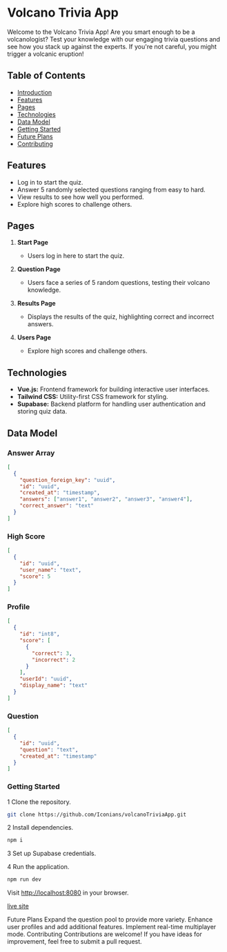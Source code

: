 # Volcano Trivia App

Welcome to the Volcano Trivia App! Are you smart enough to be a volcanologist? Test your knowledge with our engaging trivia questions and see how you stack up against the experts. If you're not careful, you might trigger a volcanic eruption!

## Table of Contents

- [Introduction](#volcano-trivia-app)
- [Features](#features)
- [Pages](#pages)
- [Technologies](#technologies)
- [Data Model](#data-model)
- [Getting Started](#getting-started)
- [Future Plans](#future-plans)
- [Contributing](#contributing-section)

## Features

- Log in to start the quiz.
- Answer 5 randomly selected questions ranging from easy to hard.
- View results to see how well you performed.
- Explore high scores to challenge others.

## Pages

1. **Start Page**
   - Users log in here to start the quiz.

2. **Question Page**
   - Users face a series of 5 random questions, testing their volcano knowledge.

3. **Results Page**
   - Displays the results of the quiz, highlighting correct and incorrect answers.

4. **Users Page**
   - Explore high scores and challenge others.

## Technologies

- **Vue.js:** Frontend framework for building interactive user interfaces.
- **Tailwind CSS:** Utility-first CSS framework for styling.
- **Supabase:** Backend platform for handling user authentication and storing quiz data.

## Data Model

### Answer Array

```json
[
  {
    "question_foreign_key": "uuid",
    "id": "uuid",
    "created_at": "timestamp",
    "answers": ["answer1", "answer2", "answer3", "answer4"],
    "correct_answer": "text"
  }
]
```

### High Score

```json
[
  {
    "id": "uuid",
    "user_name": "text",
    "score": 5
  }
]
```

### Profile

```json
[
  {
    "id": "int8",
    "score": [
      {
        "correct": 3,
        "incorrect": 2
      }
    ],
    "userId": "uuid",
    "display_name": "text"
  }
]
```

### Question

```json
[
  {
    "id": "uuid",
    "question": "text",
    "created_at": "timestamp"
  }
]
```

### Getting Started

1 Clone the repository.

```bash
git clone https://github.com/Iconians/volcanoTriviaApp.git
```

2 Install dependencies.

```bash
npm i
```

3 Set up Supabase credentials.

4 Run the application.

```bash
npm run dev
```

Visit [http://localhost:8080](http://localhost:8080) in your browser.

[live site](https://volcano-trivia-app.vercel.app/)

Future Plans
Expand the question pool to provide more variety.
Enhance user profiles and add additional features.
Implement real-time multiplayer mode.
Contributing
Contributions are welcome! If you have ideas for improvement, feel free to submit a pull request.
